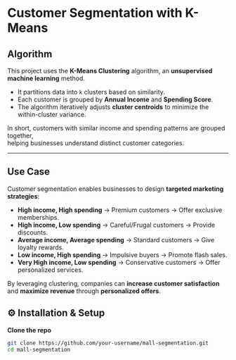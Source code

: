 # Customer Segmentation with K-Means

##  Algorithm
This project uses the **K-Means Clustering** algorithm, an **unsupervised machine learning** method.  
- It partitions data into `k` clusters based on similarity.  
- Each customer is grouped by **Annual Income** and **Spending Score**.  
- The algorithm iteratively adjusts **cluster centroids** to minimize the within-cluster variance.  

In short, customers with similar income and spending patterns are grouped together,  
helping businesses understand distinct customer categories.

---

##  Use Case
Customer segmentation enables businesses to design **targeted marketing strategies**:  
- **High income, High spending** → Premium customers → Offer exclusive memberships.  
- **High income, Low spending** → Careful/Frugal customers → Provide discounts.  
- **Average income, Average spending** → Standard customers → Give loyalty rewards.  
- **Low income, High spending** → Impulsive buyers → Promote flash sales.  
- **Very High income, Low spending** → Conservative customers → Offer personalized services.  

By leveraging clustering, companies can **increase customer satisfaction**  
and **maximize revenue** through **personalized offers**.

## ⚙️ Installation & Setup

 **Clone the repo**
   ```bash
   git clone https://github.com/your-username/mall-segmentation.git
   cd mall-segmentation
